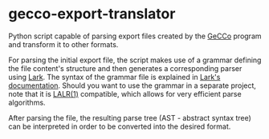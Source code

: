 # gecco-export-translator

Python script capable of parsing export files created by the [GeCCo](https://github.com/ak-ustutt/GeCCo-public) program and transform it to other
formats.

For parsing the initial export file, the script makes use of a grammar defining the file content's structure and then generates a corresponding parser
using [Lark](https://github.com/lark-parser/lark). The syntax of the grammar file is explained in
[Lark's documentation](https://lark-parser.readthedocs.io/en/latest/grammar.html). Should you want to use the grammar in a separate project, note that
it is [LALR(1)](https://en.wikipedia.org/wiki/LALR_parser) compatible, which allows for very efficient parse algorithms.

After parsing the file, the resulting parse tree (AST - abstract syntax tree) can be interpreted in order to be converted into the desired format.
